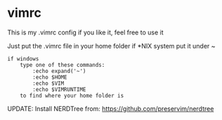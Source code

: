 # vimrc

This is my .vimrc config
if you like it, feel free to use it

Just put the .vimrc file in your home folder
	if *NIX system
		put it under ~

	if windows
		type one of these commands:
			:echo expand('~')
			:echo $HOME
			:echo $VIM
			:echo $VIMRUNTIME
		to find where your home folder is

UPDATE:
	Install NERDTree from: https://github.com/preservim/nerdtree
